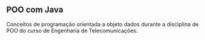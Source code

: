 ## POO com Java

<p align="justify">Conceitos de programação orientada a objeto dados durante a disciplina de POO do curso de Engenharia de Telecomunicações. </p>
